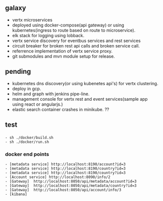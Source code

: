 ## galaxy
  - vertx microservices
  - deployed using docker-compose(api gateway) or using kubernetes(ingress to route based on route to microservice). 
  - elk stack for logging using lobback.
  - vertx service discovery for eventbus services and rest services
  - circuit breaker for broken rest api calls and broken service call. 
  - referrence implementation of vertx service proxy. 
  - git submodules and mvn module setup for release. 

## pending
  - kubernetes dns discovery(or using kubenetes api's) for vertx clustering. 
  - deploy in gcp. 
  - helm and graph with jenkins pipe-line.
  - management console for vertx rest and event services(sample app using react or angularjs.)
  - elastic search container crashes in minikube. ?? 
  
  
## test

### 
    - sh ./docker/build.sh
    - sh ./docker/run.sh

### docker end points
    
    - [metadata service] http://localhost:8190/account?id=3
    - [metadata service] http://localhost:8190/country?id=3
    - [metadata service] http://localhost:8190/country?id=3  
    - [Account service] http://localhost:8090/info/2
    - [Gateway]  http://localhost:8050/api/metadata/account?id=3
    - [Gateway]  http://localhost:8050/api/metadata/country?id=3
    - [Gateway]  http://localhost:8050/api/account/info/3   
    - [kibana] 

